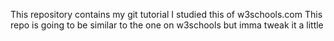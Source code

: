 This repository contains my git tutorial 
I studied this of w3schools.com
This repo is going to be similar to the one on w3schools but imma tweak it a little
